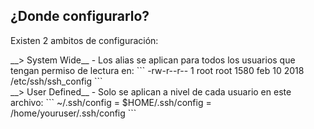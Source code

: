 ## ¿Donde configurarlo?
Existen 2 ambitos de configuración:
<div>
__&gt; System Wide__ - Los alias se aplican para todos los usuarios que tengan permiso de lectura en:
```
-rw-r--r-- 1 root root 1580 feb 10  2018 /etc/ssh/ssh_config
```
</div> <!-- .element: class="fragment fade-left" -->
<div>
__&gt; User Defined__ - Solo se aplican a nivel de cada usuario en este archivo:
```
~/.ssh/config = $HOME/.ssh/config = /home/youruser/.ssh/config
```
</div> <!-- .element: class="fragment fade-right" -->
